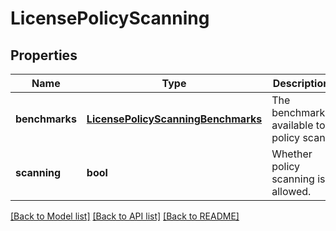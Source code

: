 # LicensePolicyScanning

## Properties
Name | Type | Description | Notes
------------ | ------------- | ------------- | -------------
**benchmarks** | [**LicensePolicyScanningBenchmarks**](LicensePolicyScanningBenchmarks.md) | The benchmarks available to policy scan. | [optional] 
**scanning** | **bool** | Whether policy scanning is allowed. | [optional] 

[[Back to Model list]](../README.md#documentation-for-models) [[Back to API list]](../README.md#documentation-for-api-endpoints) [[Back to README]](../README.md)


